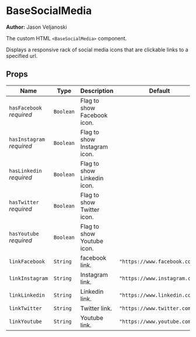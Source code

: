 # BaseSocialMedia

**Author:** Jason Veljanoski

The custom HTML `<BaseSocialMedia>` component.

Displays a responsive rack of social media icons that are clickable links to a specified url.


## Props

| Name                      | Type      | Description                  | Default                       |
| ------------------------- | --------- | ---------------------------- | ----------------------------- |
| `hasFacebook` *required*  | `Boolean` | Flag to show Facebook icon.  |                               |
| `hasInstagram` *required* | `Boolean` | Flag to show Instagram icon. |                               |
| `hasLinkedin` *required*  | `Boolean` | Flag to show Linkedin icon.  |                               |
| `hasTwitter` *required*   | `Boolean` | Flag to show Twitter icon.   |                               |
| `hasYoutube` *required*   | `Boolean` | Flag to show Youtube icon.   |                               |
| `linkFacebook`            | `String`  | facebook link.               | `"https://www.facebook.com"`  |
| `linkInstagram`           | `String`  | Instagram link.              | `"https://www.instagram.com"` |
| `linkLinkedin`            | `String`  | Linkedin link.               | `"https://www.linkedin.com"`  |
| `linkTwitter`             | `String`  | Twitter link.                | `"https://www.twitter.com"`   |
| `linkYoutube`             | `String`  | Youtube link.                | `"https://www.youtube.com"`   |

